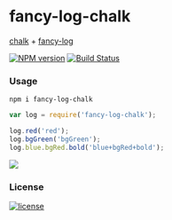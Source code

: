 # fancy-log-chalk
[chalk][1] + [fancy-log][2]

[![NPM version][npm-image]][npm-url] [![Build Status][travis-image]][travis-url]

### Usage

 `npm i fancy-log-chalk`

```javascript
var log = require('fancy-log-chalk');

log.red('red');
log.bgGreen('bgGreen');
log.blue.bgRed.bold('blue+bgRed+bold');
```

![](https://cdn.int64ago.org/wujq0r4hwyccxlx6z6qd7vi.png)

### License
[![license][license-image]][license-url]

 [1]: https://github.com/chalk/chalk
 [2]: https://github.com/js-cli/fancy-log

 [npm-url]: https://npmjs.org/package/fancy-log-chalk
 [npm-image]: https://img.shields.io/npm/v/fancy-log-chalk.svg

 [travis-url]: https://travis-ci.org/int64ago/fancy-log-chalk
 [travis-image]: https://img.shields.io/travis/int64ago/fancy-log-chalk.svg

 [license-url]: https://github.com/int64ago/fancy-log-chalk/blob/master/LICENSE
 [license-image]: https://img.shields.io/github/license/int64ago/fancy-log-chalk.svg